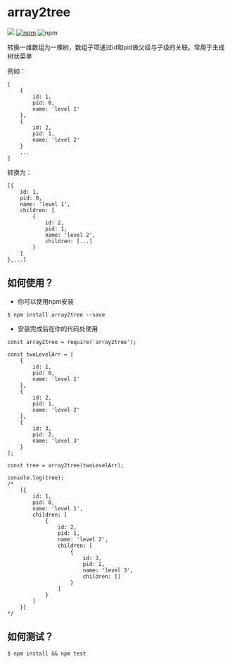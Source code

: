 # array2tree

![](https://travis-ci.org/lihang90/array2tree.svg?branch=master)
[![npm](https://img.shields.io/npm/v/array2tree.svg)](https://www.npmjs.com/package/array2tree)
![npm](https://img.shields.io/npm/dm/array2tree.svg)


转换一维数组为一棵树，数组子项通过id和pid做父级与子级的关联。常用于生成树状菜单


例如：
```
[
    {
        id: 1,
        pid: 0,
        name: 'level 1'
    },
    {
        id: 2,
        pid: 1,
        name: 'level 2'
    }
    ...
]
```

转换为：

```
[{
    id: 1,
    pid: 0,
    name: 'level 1',
    children: [
        {
            id: 2,
            pid: 1,
            name: 'level 2',
            children: [...]
        }
    ]
},...]
```

## 如何使用？

* 你可以使用npm安装
```
$ npm install array2tree --save
```

* 安装完成后在你的代码处使用
```
const array2tree = require('array2tree');

const twoLevelArr = [
    {
        id: 1,
        pid: 0,
        name: 'level 1'
    },
    {
        id: 2,
        pid: 1,
        name: 'level 2'
    },
    {
        id: 3,
        pid: 2,
        name: 'level 3'
    }
];

const tree = array2tree(twoLevelArr);

console.log(tree);
/*
    [{
        id: 1,
        pid: 0,
        name: 'level 1',
        children: [
            {
                id: 2,
                pid: 1,
                name: 'level 2',
                children: [
                    {
                        id: 3,
                        pid: 2,
                        name: 'level 3',
                        children: []
                    }
                ]
            }
        ]
    }]
*/
```

## 如何测试？

```
$ npm install && npm test
```